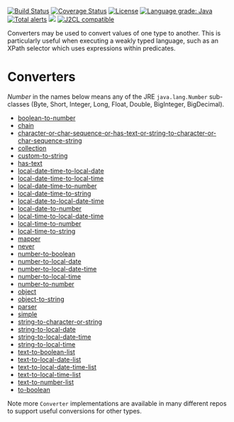 [![Build Status](https://github.com/mP1/walkingkooka-convert/actions/workflows/build.yaml/badge.svg)](https://github.com/mP1/walkingkooka-convert/actions/workflows/build.yaml/badge.svg)
[![Coverage Status](https://coveralls.io/repos/github/mP1/walkingkooka-convert/badge.svg?branch=master)](https://coveralls.io/github/mP1/walkingkooka-convert?branch=master)
[![License](https://img.shields.io/badge/License-Apache%202.0-blue.svg)](https://opensource.org/licenses/Apache-2.0)
[![Language grade: Java](https://img.shields.io/lgtm/grade/java/g/mP1/walkingkooka-convert.svg?logo=lgtm&logoWidth=18)](https://lgtm.com/projects/g/mP1/walkingkooka-convert/context:java)
[![Total alerts](https://img.shields.io/lgtm/alerts/g/mP1/walkingkooka-convert.svg?logo=lgtm&logoWidth=18)](https://lgtm.com/projects/g/mP1/walkingkooka-convert/alerts/)
![](https://tokei.rs/b1/github/mP1/walkingkooka-convert)
[![J2CL compatible](https://img.shields.io/badge/J2CL-compatible-brightgreen.svg)](https://github.com/mP1/j2cl-central)

Converters may be used to convert values of one type to another. This is particularly useful when executing a weakly typed language, such as an XPath selector which uses expressions within predicates.

# Converters

*Number* in the names below means any of the JRE `java.lang.Number` sub-classes (Byte, Short, Integer, Long, Float, Double, BigInteger, BigDecimal).

- [boolean-to-number](https://github.com/mP1/walkingkooka-convert/blob/master/src/main/java/walkingkooka/convert/ConverterBooleanToNumber.java)
- [chain](https://github.com/mP1/walkingkooka-convert/blob/master/src/main/java/walkingkooka/convert/ConverterChain.java)
- [character-or-char-sequence-or-has-text-or-string-to-character-or-char-sequence-string](https://github.com/mP1/walkingkooka-convert/blob/master/src/main/java/walkingkooka/convert/ConverterCharacterOrCharSequenceOrHasTextOrStringToCharacterOrCharSequenceOrString.java)
- [collection](https://github.com/mP1/walkingkooka-convert/blob/master/src/main/java/walkingkooka/convert/ConverterCollection.java)
- [custom-to-string](https://github.com/mP1/walkingkooka-convert/blob/master/src/main/java/walkingkooka/convert/ConverterCustomToString.java)
- [has-text](https://github.com/mP1/walkingkooka-convert/blob/master/src/main/java/walkingkooka/convert/ConverterHasText.java)
- [local-date-time-to-local-date](https://github.com/mP1/walkingkooka-convert/blob/master/src/main/java/walkingkooka/convert/ConverterTemporalLocalDateTimeToLocalDate.java)
- [local-date-time-to-local-time](https://github.com/mP1/walkingkooka-convert/blob/master/src/main/java/walkingkooka/convert/ConverterTemporalLocalDateTimeToLocalTime.java)
- [local-date-time-to-number](https://github.com/mP1/walkingkooka-convert/blob/master/src/main/java/walkingkooka/convert/ConverterTemporalLocalDateTimeToNumber.java)
- [local-date-time-to-string](https://github.com/mP1/walkingkooka-convert/blob/master/src/main/java/walkingkooka/convert/ConverterDateTimeFormatterLocalDateTimeToStringDateTimeFormatter.java)
- [local-date-to-local-date-time](https://github.com/mP1/walkingkooka-convert/blob/master/src/main/java/walkingkooka/convert/ConverterTemporalLocalDateToLocalDateTime.java)
- [local-date-to-number](https://github.com/mP1/walkingkooka-convert/blob/master/src/main/java/walkingkooka/convert/ConverterTemporalLocalDateToNumber.java)
- [local-time-to-local-date-time](https://github.com/mP1/walkingkooka-convert/blob/master/src/main/java/walkingkooka/convert/ConverterLocalTimeToLocalDateTime.java)
- [local-time-to-number](https://github.com/mP1/walkingkooka-convert/blob/master/src/main/java/walkingkooka/convert/ConverterLocalTimeToNumber.java)
- [local-time-to-string](https://github.com/mP1/walkingkooka-convert/blob/master/src/main/java/walkingkooka/convert/ConverterDateTimeFormatterLocalTimeToStringDateTimeFormatter.java)
- [mapper](https://github.com/mP1/walkingkooka-convert/blob/master/src/main/java/walkingkooka/convert/ConverterPredicatedMapper.java)
- [never](https://github.com/mP1/walkingkooka-convert/blob/master/src/main/java/walkingkooka/convert/ConverterNever.java)
- [number-to-boolean](https://github.com/mP1/walkingkooka-convert/blob/master/src/main/java/walkingkooka/convert/ConverterNumberToBoolean.java)
- [number-to-local-date](https://github.com/mP1/walkingkooka-convert/blob/master/src/main/java/walkingkooka/convert/ConverterNumberToLocalDate.java)
- [number-to-local-date-time](https://github.com/mP1/walkingkooka-convert/blob/master/src/main/java/walkingkooka/convert/ConverterNumberToLocalDateTime.java)
- [number-to-local-time](https://github.com/mP1/walkingkooka-convert/blob/master/src/main/java/walkingkooka/convert/ConverterNumberToLocalTime.java)
- [number-to-number](https://github.com/mP1/walkingkooka-convert/blob/master/src/main/java/walkingkooka/convert/ConverterNumberToNumber.java)
- [object](https://github.com/mP1/walkingkooka-convert/blob/master/src/main/java/walkingkooka/convert/ConverterToObject.java)
- [object-to-string](https://github.com/mP1/walkingkooka-convert/blob/master/src/main/java/walkingkooka/convert/ConverterObjectToString.java)
- [parser](https://github.com/mP1/walkingkooka-convert/blob/master/src/main/java/walkingkooka/convert/ConverterParser.java)
- [simple](https://github.com/mP1/walkingkooka-convert/blob/master/src/main/java/walkingkooka/convert/ConverterSimple.java)
- [string-to-character-or-string](https://github.com/mP1/walkingkooka-convert/blob/master/src/main/java/walkingkooka/convert/ConverterSimple.java)
- [string-to-local-date](https://github.com/mP1/walkingkooka-convert/blob/master/src/main/java/walkingkooka/convert/ConverterDateTimeFormatterStringToLocalTimeDateTimeFormatter.java)
- [string-to-local-date-time](https://github.com/mP1/walkingkooka-convert/blob/master/src/main/java/walkingkooka/convert/ConverterDateTimeFormatterStringToLocalDateTimeDateTimeFormatter.java)
- [string-to-local-time](https://github.com/mP1/walkingkooka-convert/blob/master/src/main/java/walkingkooka/convert/ConverterDateTimeFormatterStringToLocalTimeDateTimeFormatter.java)
- [text-to-boolean-list](https://github.com/mP1/walkingkooka-convert/blob/master/src/main/java/walkingkooka/convert/ConverterTextToListBooleanList.java)
- [text-to-local-date-list](https://github.com/mP1/walkingkooka-convert/blob/master/src/main/java/walkingkooka/convert/ConverterTextToListDateList.java)
- [text-to-local-date-time-list](https://github.com/mP1/walkingkooka-convert/blob/master/src/main/java/walkingkooka/convert/ConverterTextToListDateTimeList.java)
- [text-to-local-time-list](https://github.com/mP1/walkingkooka-convert/blob/master/src/main/java/walkingkooka/convert/ConverterTextToListTimeList.java)
- [text-to-number-list](https://github.com/mP1/walkingkooka-convert/blob/master/src/main/java/walkingkooka/convert/ConverterTextToListNumberList.java)
- [to-boolean](https://github.com/mP1/walkingkooka-convert/blob/master/src/main/java/walkingkooka/convert/ConverterToBoolean.java)

Note more `Converter` implementations are available in many different repos to support useful conversions for other types.